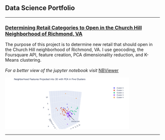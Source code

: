 ## Data Science Portfolio

---
### [Determining Retail Categories to Open in the Church Hill Neighborhood of Richmond, VA](https://github.com/mphill82/Retail_Inference_Capstone)
The purpose of this project is to determine new retail that should open in the Church Hill neighborhood of Richmond, VA.  I use geocoding, the Foursquare API, feature creation, PCA dimensionality reduction, and K-Means clustering.
<br><br>
*For a better view of the jupyter notebook visit* 
[NBViewer](https://nbviewer.jupyter.org/github/mphill82/Retail_Inference_Capstone/blob/8b065d53de52195103b25927ec2ba1c2a5cb30b4/Retail_Inference_notebook.ipynb)

<img src="/images/cluster_plot.png?raw=true" width=80%> 

---

